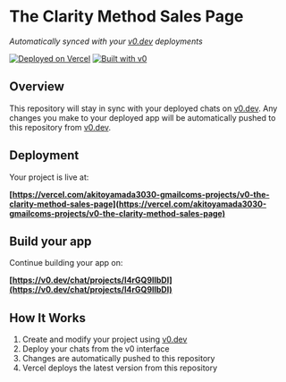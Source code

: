 # The Clarity Method Sales Page

*Automatically synced with your [v0.dev](https://v0.dev) deployments*

[![Deployed on Vercel](https://img.shields.io/badge/Deployed%20on-Vercel-black?style=for-the-badge&logo=vercel)](https://vercel.com/akitoyamada3030-gmailcoms-projects/v0-the-clarity-method-sales-page)
[![Built with v0](https://img.shields.io/badge/Built%20with-v0.dev-black?style=for-the-badge)](https://v0.dev/chat/projects/I4rGQ9IlbDl)

## Overview

This repository will stay in sync with your deployed chats on [v0.dev](https://v0.dev).
Any changes you make to your deployed app will be automatically pushed to this repository from [v0.dev](https://v0.dev).

## Deployment

Your project is live at:

**[https://vercel.com/akitoyamada3030-gmailcoms-projects/v0-the-clarity-method-sales-page](https://vercel.com/akitoyamada3030-gmailcoms-projects/v0-the-clarity-method-sales-page)**

## Build your app

Continue building your app on:

**[https://v0.dev/chat/projects/I4rGQ9IlbDl](https://v0.dev/chat/projects/I4rGQ9IlbDl)**

## How It Works

1. Create and modify your project using [v0.dev](https://v0.dev)
2. Deploy your chats from the v0 interface
3. Changes are automatically pushed to this repository
4. Vercel deploys the latest version from this repository
